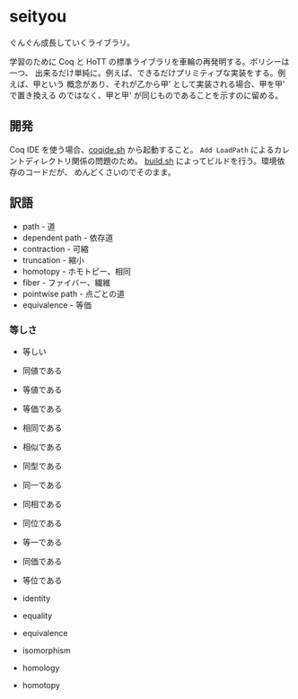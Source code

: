 # seityou

ぐんぐん成長していくライブラリ。

学習のために Coq と HoTT の標準ライブラリを車輪の再発明する。ポリシーは一つ、
出来るだけ単純に。例えば、できるだけプリミティブな実装をする。例えば、甲という
概念があり、それが乙から甲' として実装される場合、甲を甲' で置き換える
のではなく、甲と甲' が同じものであることを示すのに留める。

## 開発

Coq IDE を使う場合、[coqide.sh](./coqide.sh) から起動すること。
`Add LoadPath` によるカレントディレクトリ関係の問題のため。
[build.sh](./build.sh) によってビルドを行う。環境依存のコードだが、
めんどくさいのでそのまま。

## 訳語

* path - 道
* dependent path - 依存道
* contraction - 可縮
* truncation - 縮小
* homotopy - ホモトピー、相同
* fiber - ファイバー、繊維
* pointwise path - 点ごとの道
* equivalence - 等価

### 等しさ

* 等しい
* 同値である
* 等値である
* 等価である
* 相同である
* 相似である
* 同型である
* 同一である
* 同相である
* 同位である
* 等一である
* 同価である
* 等位である

* identity
* equality
* equivalence
* isomorphism
* homology
* homotopy
